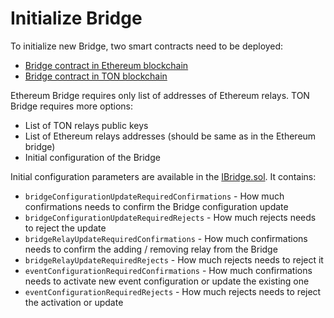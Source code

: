 # Initialize Bridge

To initialize new Bridge, two smart contracts need to be deployed:

- [Bridge contract in Ethereum blockchain](./../ethereum/contracts/Bridge.sol)
- [Bridge contract in TON blockchain](./../free-ton/contracts/Bridge.sol)

Ethereum Bridge requires only list of addresses of Ethereum relays. TON Bridge requires more options:

- List of TON relays public keys
- List of Ethereum relays addresses (should be same as in the Ethereum bridge)
- Initial configuration of the Bridge

Initial configuration parameters are available in the [IBridge.sol](./../free-ton/contracts/interfaces/IBridge.sol).
It contains:

- `bridgeConfigurationUpdateRequiredConfirmations` - How much confirmations needs to confirm the Bridge configuration update
- `bridgeConfigurationUpdateRequiredRejects` - How much rejects needs to reject the update
- `bridgeRelayUpdateRequiredConfirmations` - How much confirmations needs to confirm the adding / removing relay from the Bridge
- `bridgeRelayUpdateRequiredRejects` - How much rejects needs to reject it
- `eventConfigurationRequiredConfirmations` - How much confirmations needs to activate new event configuration or update the existing one
- `eventConfigurationRequiredRejects` - How much rejects needs to reject the activation or update
